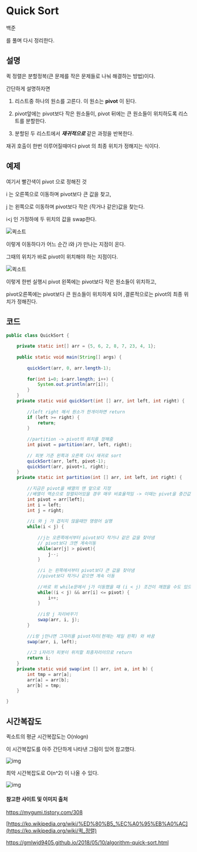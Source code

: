 # Quick Sort

백준 

[11004]: https://www.acmicpc.net/problem/11004	"k번째 수"

 를 풀며 다시 정리한다.



## 설명

퀵 정렬은 분할정복(큰 문제를 작은 문제들로 나눠 해결하는 방법)이다.

간단하게 설명하자면



1. 리스트중 하나의 원소를 고른다. 이 원소는 **pivot** 이 된다.

2. pivot앞에는 pivot보다 작은 원소들이, pivot 뒤에는 큰 원소들이 위치하도록 리스트를 분할한다.
3. 분할된 두 리스트에서 ***재귀적으로*** 같은 과정을 반복한다.



재귀 호출이 한번 이루어질때마다 pivot 의 최종 위치가 정해지는 식이다. 



## 예제

여기서 빨간색이 pivot 으로 정해진 것

i 는 오른쪽으로 이동하며 pivot보다 큰 값을 찾고, 

j 는 왼쪽으로 이동하며 pivot보다 작은 (작거나 같은)값을 찾는다.

i<j 인 가정하에 두 위치의 값을 swap한다.

![퀵소트](https://t1.daumcdn.net/cfile/tistory/999E373A5ACB53AE07)



이렇게 이동하다가 어느 순간 i와 j가 만나는 지점이 온다.

그때의 위치가 바로 pivot이 위치해야 하는 지점이다.

![퀵소트](https://t1.daumcdn.net/cfile/tistory/99AD09415ACB54170D)



이렇게 한번 실행시 pivot 왼쪽에는 pivot보다 작은 원소들이 위치하고, 

 pivot오른쪽에는 pivot보다 큰 원소들이 위치하게 되어 ,결론적으로는 pivot의 최종 위치가 정해진다.



## 코드

```java
public class QuickSort {

	private static int[] arr = {5, 6, 2, 8, 7, 23, 4, 1};
	
	public static void main(String[] args) {
		
		quickSort(arr, 0, arr.length-1);
		
		for(int i=0; i<arr.length; i++) {
			System.out.println(arr[i]);
		}
	}
	private static void quickSort(int [] arr, int left, int right) {
		
		//left right 해서 원소가 한개이하면 return
		if (left >= right) {
			return;
		}
		
		//partition -> pivot의 위치를 정해줌
		int pivot = partition(arr, left, right);
		
		// 피봇 기준 왼쪽과 오른쪽 다시 재귀로 sort
		quickSort(arr, left, pivot-1);
		quickSort(arr, pivot+1, right);
	}
	private static int partition(int [] arr, int left, int right) {
		
		//지금은 pivot을 배열의 맨 앞으로 지정
		//배열이 역순으로 정렬되어있을 경우 매우 비효율적임 -> 이때는 pivot을 중간값으로
		int pivot = arr[left];
		int i = left;
		int j = right;
		
		//i 와 j 가 겹치지 않을때만 명령어 실행
		while(i < j) {
			
			//j는 오른쪽에서부터 pivot보다 작거나 같은 값을 찾아냄
			// pivot보다 크면 계속이동
			while(arr[j] > pivot){
				j--;
			}
			
			//i 는 왼쪽에서부터 pivot보다 큰 값을 찾아냄
			//pivot보다 작거나 같으면 계속 이동
			
			//바로 위 while문에서 j가 이동했을 때 (i < j) 조건이 깨졌을 수도 있으므로 한번 더 검사
			while((i < j) && arr[i] <= pivot) {
				i++;
			}
			
			//i랑 j 자리바꾸기
			swap(arr, i, j);
		}
		
		//i랑 j만나면 그자리를 pivot자리(현재는 제일 왼쪽) 와 바꿈
		swap(arr, i, left);
		
		//그 i자리가 피봇이 위치할 최종자리이므로 return
		return i;
	}
	private static void swap(int [] arr, int a, int b) {
		int tmp = arr[a];
		arr[a] = arr[b];
		arr[b] = tmp;
	}

}
```



## 시간복잡도

퀵소트의 평균 시간복잡도는 O(nlogn)

이 시간복잡도를 아주 간단하게 나타낸 그림이 있어 참고했다.

![img](https://gmlwjd9405.github.io/images/algorithm-quick-sort/sort-time-complexity-etc1.png)



최악 시간복잡도로 O(n^2) 이 나올 수 있다.

![img](https://gmlwjd9405.github.io/images/algorithm-quick-sort/sort-time-complexity-etc2.png)





#### 참고한 사이트 및 이미지 출처

https://mygumi.tistory.com/308

[https://ko.wikipedia.org/wiki/%ED%80%B5_%EC%A0%95%EB%A0%AC](https://ko.wikipedia.org/wiki/퀵_정렬)

https://gmlwjd9405.github.io/2018/05/10/algorithm-quick-sort.html

